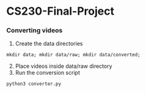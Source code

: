 # CS230-Final-Project

### Converting videos

1. Create the data directories
```
mkdir data; mkdir data/raw; mkdir data/converted;
```
2. Place videos inside data/raw directory
3. Run the conversion script
```
python3 converter.py
```
